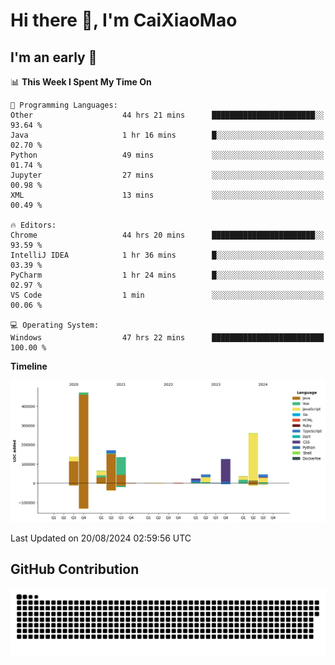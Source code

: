 # Hi there 👋, I'm CaiXiaoMao

## I'm an early 🐤
<!--START_SECTION:waka-->
📊 **This Week I Spent My Time On** 

```text
💬 Programming Languages: 
Other                    44 hrs 21 mins      ███████████████████████░░   93.64 % 
Java                     1 hr 16 mins        █░░░░░░░░░░░░░░░░░░░░░░░░   02.70 % 
Python                   49 mins             ░░░░░░░░░░░░░░░░░░░░░░░░░   01.74 % 
Jupyter                  27 mins             ░░░░░░░░░░░░░░░░░░░░░░░░░   00.98 % 
XML                      13 mins             ░░░░░░░░░░░░░░░░░░░░░░░░░   00.49 % 

🔥 Editors: 
Chrome                   44 hrs 20 mins      ███████████████████████░░   93.59 % 
IntelliJ IDEA            1 hr 36 mins        █░░░░░░░░░░░░░░░░░░░░░░░░   03.39 % 
PyCharm                  1 hr 24 mins        █░░░░░░░░░░░░░░░░░░░░░░░░   02.97 % 
VS Code                  1 min               ░░░░░░░░░░░░░░░░░░░░░░░░░   00.06 % 

💻 Operating System: 
Windows                  47 hrs 22 mins      █████████████████████████   100.00 % 
```

**Timeline**

![Lines of Code chart](https://raw.githubusercontent.com/caixiaomao/caixiaomao/main/assets/bar_graph.png)


 Last Updated on 20/08/2024 02:59:56 UTC
<!--END_SECTION:waka-->

## GitHub Contribution
<picture>
  <source media="(prefers-color-scheme: dark)" srcset="/dist/snake/github-contribution-grid-snake-dark.svg" />
  <source media="(prefers-color-scheme: light)" srcset="/dist/snake/github-contribution-grid-snake.svg" />
  <img alt="github contribution grid snake animation" src="/dist/snake/github-contribution-grid-snake.svg" />
</picture>

